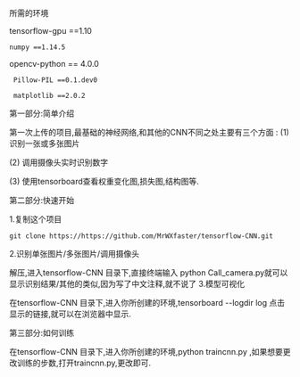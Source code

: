 所需的环境

 tensorflow-gpu ==1.10 
	 
	numpy ==1.14.5
	  
opencv-python == 4.0.0 
 
     Pillow-PIL ==0.1.dev0 
     
     matplotlib ==2.0.2

第一部分:简单介绍 

第一次上传的项目,最基础的神经网络,和其他的CNN不同之处主要有三个方面 :
   (1) 识别一张或多张图片
   
   (2) 调用摄像头实时识别数字
   
   (3) 使用tensorboard查看权重变化图,损失图,结构图等.

第二部分:快速开始 

1.复制这个项目

    git clone https://https://github.com/MrWXfaster/tensorflow-CNN.git
    
2.识别单张图片/多张图片/调用摄像头

解压,进入tensorflow-CNN 目录下,直接终端输入 python Call_camera.py就可以显示识别结果/其他的类似,因为写了中文注释,就不说了
3.模型可视化

在tensorflow-CNN 目录下,进入你所创建的环境,tensorboard --logdir log 点击显示的链接,就可以在浏览器中显示.

第三部分:如何训练

在tensorflow-CNN 目录下,进入你所创建的环境,python traincnn.py ,如果想要更改训练的步数,打开traincnn.py,更改即可.
